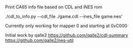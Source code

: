 Print CA65 info file based on CDL and iNES rom

./cdl_to_info.py --cdl_file ./game.cdl --ines_file game.nes'

Currently only working for mapper 0 and starting at 0xC000

Initial work by qalle2
https://github.com/qalle2/cdl-summary
https://github.com/qalle2/nes-util